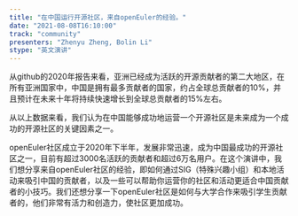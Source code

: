 ```yaml
---
title: "在中国运行开源社区，来自openEuler的经验。"
date: "2021-08-08T16:10:00" 
track: "community"
presenters: "Zhenyu Zheng, Bolin Li"
stype: "英文演讲"
---
```

从github的2020年报告来看，亚洲已经成为活跃的开源贡献者的第二大地区，在所有亚洲国家中，中国是拥有最多贡献者的国家，约占全球总贡献者的10%，并且预计在未来十年将持续快速增长到全球总贡献者的15%左右。
 

 从以上数据来看，我们认为在中国能够成功地运营一个开源社区是未来成为一个成功的开源社区的关键因素之一。
 

 openEuler社区成立于2020年下半年，发展非常迅速，成为中国最成功的开源社区之一，目前有超过3000名活跃的贡献者和超过6万名用户。在这个演讲中，我们想分享来自openEuler社区的经验，即如何通过SIG（特殊兴趣小组）和本地活动来吸引中国的贡献者，以及一些可以帮助你运营你的社区和活动更适合中国贡献者的小技巧。我们还想分享一下openEuler社区是如何与大学合作来吸引学生贡献者的，他们非常有活力和创造力，使社区更加成功。